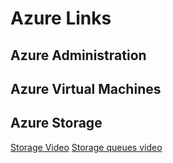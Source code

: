 # Azure Links

## Azure Administration

## Azure Virtual Machines

## Azure Storage
[Storage Video](https://channel9.msdn.com/events/Build/2018/BRK2112?term=%22azure%20storage%22&sortBy=recent&lang-en=true&pageSize=15)
[Storage queues video](https://www.youtube.com/watch?v=Tu9WGaePtBA)
[]()
[]()
[]()
[]()
[]()
[]()
[]()
[]()
